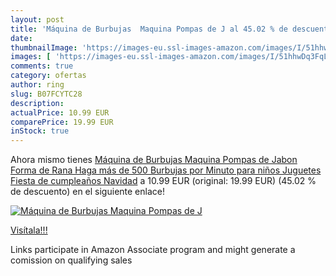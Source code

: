 ```yaml
---
layout: post
title: 'Máquina de Burbujas  Maquina Pompas de J al 45.02 % de descuento'
date: 
thumbnailImage: 'https://images-eu.ssl-images-amazon.com/images/I/51hhwDq3FqL._SL200_.jpg'
images: [ 'https://images-eu.ssl-images-amazon.com/images/I/51hhwDq3FqL._SL200_.jpg' ]
comments: true
category: ofertas
author: ring
slug: B07FCYTC28
description:
actualPrice: 10.99 EUR
comparePrice: 19.99 EUR
inStock: true
---
```


Ahora mismo tienes [Máquina de Burbujas  Maquina Pompas de Jabon Forma de Rana  Haga más de 500 Burbujas por Minuto para niños Juguetes Fiesta de cumpleaños  Navidad](https://www.amazon.es/dp/B07FCYTC28/?tag=tolees-21) a 10.99 EUR (original: 19.99 EUR) (45.02 %  de descuento) en el siguiente enlace!

[![Máquina de Burbujas  Maquina Pompas de J](https://images-eu.ssl-images-amazon.com/images/I/51hhwDq3FqL._SL200_.jpg)](https://www.amazon.es/dp/B07FCYTC28/?tag=tolees-21)

[Visítala!!!](https://www.amazon.es/dp/B07FCYTC28/?tag=tolees-21)

Links participate in Amazon Associate program and might generate a comission on qualifying sales
